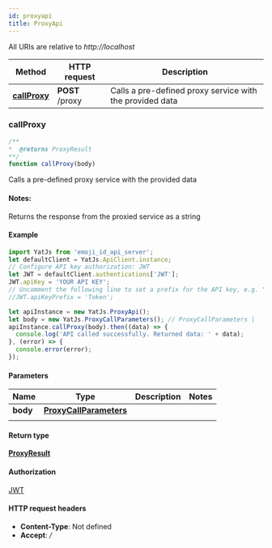 ```yaml
---
id: proxyapi
title: ProxyApi
---
```


All URIs are relative to *http://localhost*

Method | HTTP request | Description
------------- | ------------- | -------------
[**callProxy**](ProxyApi.md#callProxy) | **POST** /proxy | Calls a pre-defined proxy service with the provided data



### callProxy

```js
/**
*  @returns ProxyResult 
**/
function callProxy(body)
```

Calls a pre-defined proxy service with the provided data

#### Notes:
Returns the response from the proxied service as a string

#### Example

```javascript
import YatJs from 'emoji_id_api_server';
let defaultClient = YatJs.ApiClient.instance;
// Configure API key authorization: JWT
let JWT = defaultClient.authentications['JWT'];
JWT.apiKey = 'YOUR API KEY';
// Uncomment the following line to set a prefix for the API key, e.g. "Token" (defaults to null)
//JWT.apiKeyPrefix = 'Token';

let apiInstance = new YatJs.ProxyApi();
let body = new YatJs.ProxyCallParameters(); // ProxyCallParameters | 
apiInstance.callProxy(body).then((data) => {
  console.log('API called successfully. Returned data: ' + data);
}, (error) => {
  console.error(error);
});

```

#### Parameters


Name | Type | Description  | Notes
------------- | ------------- | ------------- | -------------
**body** | [**ProxyCallParameters**](../sdk_nodejs_index#ProxyCallParameters)
|  | 

#### Return type


[**ProxyResult**](../sdk_nodejs_index#ProxyResult)


#### Authorization

[JWT](../sdk_nodejs_index#JWT)

#### HTTP request headers

- **Content-Type**: Not defined
- **Accept**: */*

